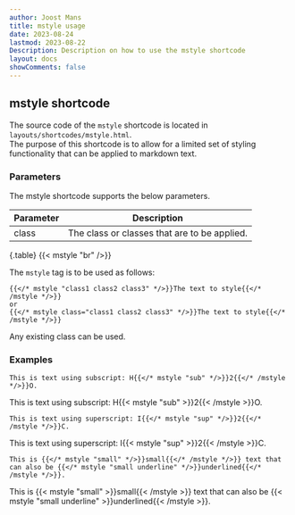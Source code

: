 ```yaml
---
author: Joost Mans
title: mstyle usage
date: 2023-08-24
lastmod: 2023-08-22
Description: Description on how to use the mstyle shortcode
layout: docs
showComments: false
---
```

<!-- cSpell:ignore Joost shortcode lastmod mstyle shortcodes -->

## mstyle shortcode

The source code of the `mstyle` shortcode is located in `layouts/shortcodes/mstyle.html`.  
The purpose of this shortcode is to allow for a limited set of styling functionality that can be applied to markdown text.

### Parameters

The mstyle shortcode supports the below parameters.

Parameter|Description
---|---
class|The class or classes that are to be applied.
{.table}
{{< mstyle "br" />}}

The `mstyle` tag is to be used as follows:

```go-html-template
{{</* mstyle "class1 class2 class3" */>}}The text to style{{</* /mstyle */>}}  
or
{{</* mstyle class="class1 class2 class3" */>}}The text to style{{</* /mstyle */>}}  

```

Any existing class can be used.

### Examples

```go-html-template
This is text using subscript: H{{</* mstyle "sub" */>}}2{{</* /mstyle */>}}O.
```

This is text using subscript: H{{< mstyle "sub" >}}2{{< /mstyle >}}O.

```go-html-template
This is text using superscript: I{{</* mstyle "sup" */>}}2{{</* /mstyle */>}}C.
```

This is text using superscript: I{{< mstyle "sup" >}}2{{< /mstyle >}}C.

```go-html-template
This is {{</* mstyle "small" */>}}small{{</* /mstyle */>}} text that can also be {{</* mstyle "small underline" */>}}underlined{{</* /mstyle */>}}.
```

This is {{< mstyle "small" >}}small{{< /mstyle >}} text that can also be {{< mstyle "small underline" >}}underlined{{< /mstyle >}}.
